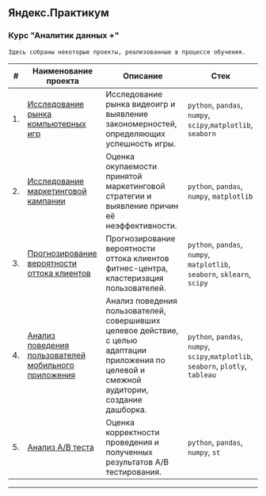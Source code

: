 ## Яндекс.Практикум
### Курс "Аналитик данных +"

`Здесь собраны некоторые проекты, реализованные в процессе обучения.`


    





    
| #    | Наименование проекта                | Описание                                                     | Стек                                                         |
| ---- | ------------------------------------------------------------ | ------------------------------------------------------------ | ------------------------------------------------------------ |
| 1.   | [Исследование рынка компьютерных игр](https://github.com/KristinaChu/Yandex_practicum_DA/tree/main/Game_analysis) |Исследование рынка видеоигр и выявление закономерностей, определяющих успешность игры.| `python`, `pandas`, `numpy`, `scipy`,`matplotlib`, `seaborn` |
| 2.   | [Исследование маркетинговой кампании](https://github.com/KristinaChu/Portfolio/blob/main/project_loss_analysis.ipynb) |Оценка окупаемости принятой маркетинговой стратегии и выявление причин её неэффективности.|`python`, `pandas`, `numpy`, `matplotlib`|
| 3.   | [Прогнозирование вероятности оттока клиентов](https://github.com/KristinaChu/Portfolio/blob/main/project_ml.ipynb) |Прогнозирование вероятности оттока клиентов фитнес-центра, кластеризация пользователей.| `python`, `pandas`, `numpy`, `matplotlib`, `seaborn`, `sklearn`, `scipy` |
| 4.   | [Анализ поведения пользователей мобильного приложения](https://github.com/KristinaChu/Portfolio/blob/main/final_project.ipynb) |Анализ поведения пользователей, совершивших целевое действие, с целью адаптации приложения по целевой и смежной аудитории, создание дашборка.| `python`, `pandas`, `numpy`, `scipy`,`matplotlib`, `seaborn`, `plotly`, `tableau` |
| 5.   | [Анализ A/В теста](https://github.com/KristinaChu/Portfolio/blob/main/final_a_b_test.ipynb) |Оценка корректности проведения и полученных результатов A/В тестирования. | `python`, `pandas`, `numpy`, `st` |
------
